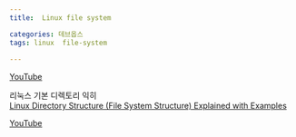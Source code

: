 ```yaml
---
title:  Linux file system

categories: 데브옵스 
tags: linux  file-system
 
---
```


  
  
[YouTube](https://www.youtube.com/watch?v=FiK0Hu5Pr3Q&list=WL&index=1)  
  
리눅스 기본 디렉토리 익히  
[Linux Directory Structure (File System Structure) Explained with Examples](https://www.thegeekstuff.com/2010/09/linux-file-system-structure/)  
  
[YouTube](https://www.youtube.com/watch?v=oeuVjeeoLSQ&list=WL&index=16&t=910s)  
